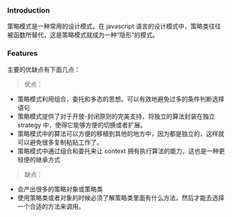 ### Introduction

策略模式是一种常用的设计模式。在 javascript 语言的设计模式中，策略类往往被函数所替代，这是策略模式就成为一种“隐形”的模式。

### Features

主要的优缺点有下面几点：

> 优点：

* 策略模式利用组合，委托和多态的思想。可以有效地避免过多的条件判断选择语句
* 策略模式提供了对于开放-封闭原则的完美支持，将独立的算法封装在独立 strategy 中，使得它能够方便的切换或者扩展。
* 策略模式中的算法可以方便的移植到其他的地方中，因为都是独立的，这样就可以避免很多复制粘贴工作了。
* 策略模式中通过组合和委托来让 context 拥有执行算法的能力，这也是一种更轻便的继承方式

> 缺点：

* 会产出很多的策略对象或策略类
* 使用策略类或者对象的时候必须了解策略类里面有什么方法，然后才能去选择一个合适的方法来调用。
